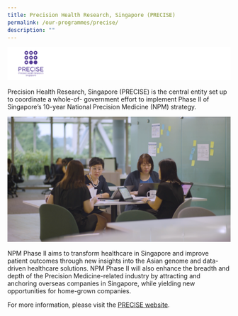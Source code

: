 ```yaml
---
title: Precision Health Research, Singapore (PRECISE)
permalink: /our-programmes/precise/
description: ""
---
```

![](/images/Logos/BU%20Banners_PRECISE.png)

Precision Health Research, Singapore (PRECISE) is the central entity set up to coordinate a whole-of- government effort to implement Phase II of Singapore’s 10-year National Precision Medicine (NPM) strategy.

![](/images/Corporate%20photos/05%20-%20PRECISE%20.png)

NPM Phase II aims to transform healthcare in Singapore and improve patient outcomes through new insights into the Asian genome and data-driven healthcare solutions. NPM Phase II will also enhance the breadth and depth of the Precision Medicine-related industry by attracting and anchoring overseas companies in Singapore, while yielding new opportunities for home-grown companies.

For more information, please visit the [PRECISE website](https://npm.sg).